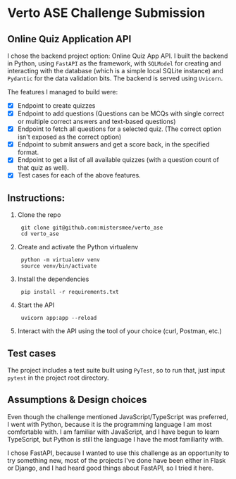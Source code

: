 # Verto ASE Challenge Submission

## Online Quiz Application API

I chose the backend project option: Online Quiz App API. I built the backend in Python, using `FastAPI` as the framework, with `SQLModel` for creating and interacting with the database (which is a simple local SQLite instance) and `Pydantic` for the data validation bits. The backend is served using `Uvicorn`.

The features I managed to build were:

- [X] Endpoint to create quizzes
- [X] Endpoint to add questions (Questions can be MCQs with single correct or multiple correct answers and text-based questions)
- [X] Endpoint to fetch all questions for a selected quiz. (The correct option isn't exposed as the correct option)
- [X] Endpoint to submit answers and get a score back, in the specified format.
- [X] Endpoint to get a list of all available quizzes (with a question count of that quiz as well).
- [X] Test cases for each of the above features.

## Instructions:
1. Clone the repo


			
		git clone git@github.com:mistersmee/verto_ase
		cd verto_ase
			
2. Create and activate the Python virtualenv


			
		python -m virtualenv venv
		source venv/bin/activate
			
3. Install the dependencies


   			
		pip install -r requirements.txt
			
4. Start the API

	
			
		uvicorn app:app --reload
			
5. Interact with the API using the tool of your choice (curl, Postman, etc.)

## Test cases

The project includes a test suite built using `PyTest`, so to run that, just input `pytest` in the project root directory.

## Assumptions & Design choices

Even though the challenge mentioned JavaScript/TypeScript was preferred, I went with Python, because it is the programming language I am most comfortable with. I am familiar with JavaScript, and I have begun to learn TypeScript, but Python is still the language I have the most familiarity with.

I chose FastAPI, because I wanted to use this challenge as an opportunity to try something new, most of the projects I've done have been either in Flask or Django, and I had heard good things about FastAPI, so I tried it here.
